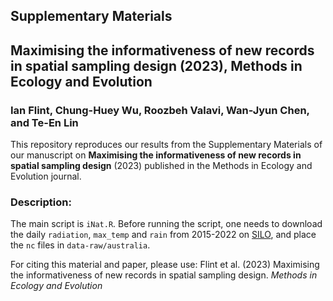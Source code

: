 ## Supplementary Materials
## Maximising the informativeness of new records in spatial sampling design (2023), Methods in Ecology and Evolution
### Ian Flint, Chung-Huey Wu, Roozbeh Valavi, Wan-Jyun Chen, and Te-En Lin

This repository reproduces our results from the Supplementary Materials of our manuscript on **Maximising the informativeness of new records in spatial sampling design** (2023) published in the Methods in Ecology and Evolution journal.
### Description:
The main script is `iNat.R`.
Before running the script, one needs to download the daily `radiation`, `max_temp` and `rain` from 2015-2022 on [SILO](https://www.longpaddock.qld.gov.au/silo/gridded-data/), and place the `nc` files in `data-raw/australia`.

For citing this material and paper, please use:
Flint et al. (2023) Maximising the informativeness of new records in spatial sampling design. *Methods in Ecology and Evolution*
